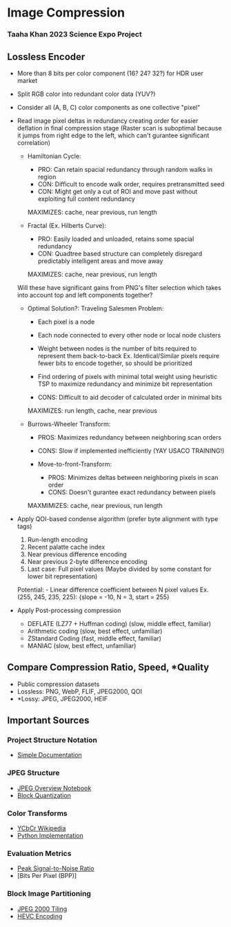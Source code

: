 
# Image Compression
### Taaha Khan 2023 Science Expo Project

## Lossless Encoder

- More than 8 bits per color component (16? 24? 32?) for HDR user market
- Split RGB color into redundant color data (YUV?)
- Consider all (A, B, C) color components as one collective "pixel"

- Read image pixel deltas in redundancy creating order for easier deflation in final compression stage (Raster scan is suboptimal because it jumps from right edge to the left, which can't gurantee significant correlation)

	- Hamiltonian Cycle:
		- PRO: Can retain spacial redundancy through random walks in region
		- CON: Difficult to encode walk order, requires pretransmitted seed
		- CON: Might get only a cut of ROI and move past without exploiting full content redundancy

		MAXIMIZES: cache, near previous, run length

	- Fractal (Ex. Hilberts Curve):
		- PRO: Easily loaded and unloaded, retains some spacial redundancy
		- CON: Quadtree based structure can completely disregard predictably intelligent areas and move away

		MAXIMIZES: cache, near previous, run length
		
	Will these have significant gains from PNG's filter selection which takes into account top and left components together?

	- Optimal Solution?: Traveling Salesmen Problem:
		- Each pixel is a node
		- Each node connected to every other node or local node clusters
		- Weight between nodes is the number of bits required to represent them back-to-back
			Ex. Identical/Similar pixels require fewer bits to encode together, so should be prioritized
		- Find ordering of pixels with minimal total weight using heuristic TSP to maximize redundancy and minimize bit representation
		
		- CONS: Difficult to aid decoder of calculated order in minimal bits

		MAXIMIZES: run length, cache, near previous

	- Burrows-Wheeler Transform:

		- PROS: Maximizes redundancy between neighboring scan orders
		- CONS: Slow if implemented inefficiently (YAY USACO TRAINING!)

		- Move-to-front-Transform:
			- PROS: Minimizes deltas between neighboring pixels in scan order
			- CONS: Doesn't gurantee exact redundancy between pixels

		MAXMIMIZES: cache, near previous, run length
	
- Apply QOI-based condense algorithm (prefer byte alignment with type tags)
	1. Run-length encoding
	2. Recent palatte cache index
	3. Near previous difference encoding
	4. Near previous 2-byte difference encoding
	5. Last case: Full pixel values (Maybe divided by some constant for lower bit representation)

	Potential:
		- Linear difference coefficient between N pixel values
			Ex. (255, 245, 235, 225): {slope = -10, N = 3, start = 255}

- Apply Post-processing compression
	- DEFLATE (LZ77 + Huffman coding) (slow, middle effect, familiar)
	- Arithmetic coding (slow, best effect, unfamiliar)
	- ZStandard Coding (fast, middle effect, familiar)
	- MANIAC (slow, best effect, unfamiliar)

## Compare Compression Ratio, Speed, *Quality
- Public compression datasets
- Lossless: PNG, WebP, FLIF, JPEG2000, QOI
- *Lossy: JPEG, JPEG2000, HEIF

## Important Sources

### Project Structure Notation
- [Simple Documentation](https://github.com/mitcommlab/Coding-Documentation/blob/master/File-Structure-Case-Studies.md#case-study-2-a-simple-hierarchy)

### JPEG Structure
- [JPEG Overview Notebook](https://inst.eecs.berkeley.edu/~ee123/sp16/Sections/JPEG_DCT_Demo.html)
- [Block Quantization](https://en.wikipedia.org/wiki/Quantization_(image_processing))

### Color Transforms
- [YCbCr Wikipedia](https://en.wikipedia.org/wiki/YCbCr)
- [Python Implementation](https://gist.github.com/roytseng-tw/dafc041a65edfdfd86bafcb8129da57d)

### Evaluation Metrics
- [Peak Signal-to-Noise Ratio](https://en.wikipedia.org/wiki/Peak_signal-to-noise_ratio)
- [Bits Per Pixel (BPP)]

### Block Image Partitioning
- [JPEG 2000 Tiling](https://en.wikipedia.org/wiki/JPEG_2000#Tiling)
- [HEVC Encoding](https://www.vcodex.com/hevc-an-introduction-to-high-efficiency-coding/)
